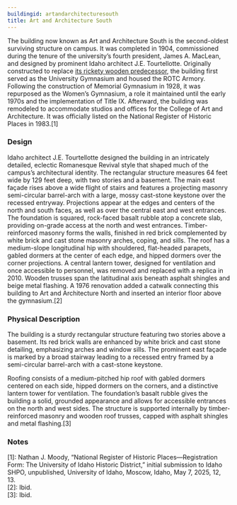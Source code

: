 ```yaml
---
buildingid: artandarchitecturesouth
title: Art and Architecture South
---
```


The building now known as Art and Architecture South is the second-oldest surviving structure on campus. It was completed in 1904,  commissioned during the tenure of the university’s fourth president, James A. MacLean, and designed by prominent Idaho architect J.E. Tourtellotte.
Originally constructed to replace [its rickety wooden predecessor](/digital/campus/buildings/armoryold), the building first served as the University Gymnasium and housed the ROTC Armory. Following the construction of Memorial Gymnasium in 1928, it was repurposed as the Women’s Gymnasium, a role it maintained until the early 1970s and the implementation of Title IX. Afterward, the building was remodeled to accommodate studios and offices for the College of Art and Architecture. It was officially listed on the National Register of Historic Places in 1983.[1]
### Design
Idaho architect J.E. Tourtellotte designed the building in an intricately detailed, eclectic Romanesque Revival style that shaped much of the campus’s architectural identity. The rectangular structure measures 64 feet wide by 129 feet deep, with two stories and a basement. The main east façade rises above a wide flight of stairs and features a projecting masonry semi-circular barrel-arch with a large, mossy cast-stone keystone over the recessed entryway. Projections appear at the edges and centers of the north and south faces, as well as over the central east and west entrances. The foundation is squared, rock-faced basalt rubble atop a concrete slab, providing on-grade access at the north and west entrances. Timber-reinforced masonry forms the walls, finished in red brick complemented by white brick and cast stone masonry arches, coping, and sills. The roof has a medium-slope longitudinal hip with shouldered, flat-headed parapets, gabled dormers at the center of each edge, and hipped dormers over the corner projections. A central lantern tower, designed for ventilation and once accessible to personnel, was removed and replaced with a replica in 2010. Wooden trusses span the latitudinal axis beneath asphalt shingles and beige metal flashing. A 1976 renovation added a catwalk connecting this building to Art and Architecture North and inserted an interior floor above the gymnasium.[2] 
### Physical Description

The building is a sturdy rectangular structure featuring two stories above a basement. Its red brick walls are enhanced by white brick and cast stone detailing, emphasizing arches and window sills. The prominent east façade is marked by a broad stairway leading to a recessed entry framed by a semi-circular barrel-arch with a cast-stone keystone.

Roofing consists of a medium-pitched hip roof with gabled dormers centered on each side, hipped dormers on the corners, and a distinctive lantern tower for ventilation. The foundation’s basalt rubble gives the building a solid, grounded appearance and allows for accessible entrances on the north and west sides. The structure is supported internally by timber-reinforced masonry and wooden roof trusses, capped with asphalt shingles and metal flashing.[3]  
### Notes  
[1]: Nathan J. Moody, “National Register of Historic Places—Registration Form: The University of Idaho Historic District,” initial submission to Idaho SHPO, unpublished, University of Idaho, Moscow, Idaho, May 7, 2025, 12, 13.    
[2]: Ibid.   
[3]: Ibid. 